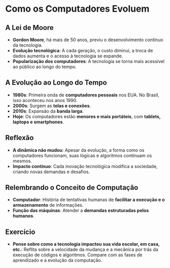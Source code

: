 # Como os Computadores Evoluem

## A Lei de Moore
- **Gordon Moore**, há mais de 50 anos, previu o desenvolvimento contínuo da tecnologia.
- **Evolução tecnológica**: A cada geração, o custo diminui, a troca de dados aumenta e o acesso à tecnologia se expande.
- **Popularização dos computadores**: A tecnologia se torna mais acessível ao público ao longo do tempo.
  
## A Evolução ao Longo do Tempo
- **1980s**: Primeira onda de **computadores pessoais** nos EUA. No Brasil, isso aconteceu nos anos 1990.
- **2000s**: Surgem as **telas e conexões**.
- **2010s**: Expansão da **banda larga**.
- **Hoje**: Os computadores estão **menores e mais portáteis**, com **tablets, laptops e smartphones**.

## Reflexão
- **A dinâmica não mudou**: Apesar da evolução, a forma como os computadores funcionam, suas lógicas e algoritmos continuam os mesmos. 
- **Impacto contínuo**: Cada inovação tecnológica modifica a sociedade, criando novas demandas e desafios.
  
## Relembrando o Conceito de Computação
- **Computador**: História de tentativas humanas de **facilitar a execução e o armazenamento** de informações.
- **Função das máquinas**: Atender a **demandas estruturadas pelos humanos**.

## Exercício
- **Pense sobre como a tecnologia impactou sua vida escolar, em casa, etc.**: Reflita sobre a velocidade da mudança e a mecânica por trás da execução de códigos e algoritmos. Compare com as fases de aprendizado e a evolução da computação.

